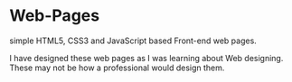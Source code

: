 # Web-Pages
simple HTML5, CSS3 and JavaScript based Front-end web pages.

I have designed these web pages as I was learning about Web designing.
These may not be how a professional would design them.
